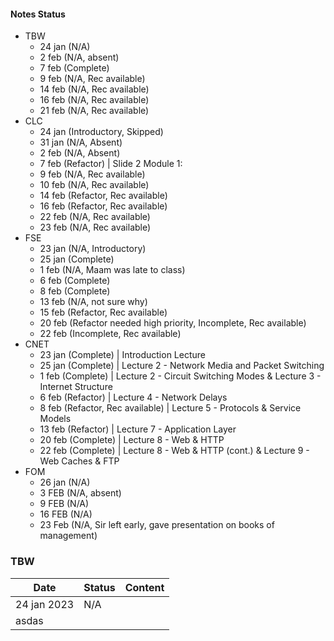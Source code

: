 #### Notes Status
- TBW
	- 24 jan (N/A)
	- 2 feb (N/A, absent)
	- 7 feb (Complete)
	- 9 feb (N/A, Rec available)
	- 14 feb (N/A, Rec available)
	- 16 feb (N/A, Rec available)
	- 21 feb (N/A, Rec available)
- CLC
	- 24 jan (Introductory, Skipped)
	- 31 jan (N/A, Absent)
	- 2 feb (N/A, Absent)
	- 7 feb (Refactor) | Slide 2 Module 1: 
	- 9 feb (N/A, Rec available)
	- 10 feb (N/A, Rec available)
	- 14 feb (Refactor, Rec available)
	- 16 feb (Refactor, Rec available)
	- 22 feb (N/A, Rec available)
	- 23 feb (N/A, Rec available)
- FSE
	- 23 jan (N/A, Introductory)
	- 25 jan (Complete)
	- 1 feb (N/A, Maam was late to class)
	- 6 feb (Complete)
	- 8 feb (Complete)
	- 13 feb (N/A, not sure why)
	- 15 feb (Refactor, Rec available)
	- 20 feb (Refactor needed high priority, Incomplete, Rec available)
	- 22 feb (Incomplete, Rec available)
- CNET
	- 23 jan (Complete) | Introduction Lecture
	- 25 jan (Complete) | Lecture 2 - Network Media and Packet Switching
	- 1 feb (Complete) | Lecture 2 - Circuit Switching Modes & Lecture 3 - Internet Structure
	- 6 feb (Refactor) | Lecture 4 - Network Delays
	- 8 feb (Refactor, Rec available) | Lecture 5 - Protocols & Service Models
	- 13 feb (Refactor) | Lecture 7 - Application Layer
	- 20 feb (Complete) | Lecture 8 - Web & HTTP
	- 22 feb (Complete) | Lecture 8 - Web & HTTP (cont.) & Lecture 9 - Web Caches & FTP
- FOM
	- 26 jan (N/A)
	- 3 FEB (N/A, absent)
	- 9 FEB (N/A)
	- 16 FEB (N/A)
	- 23 Feb (N/A, Sir left early, gave presentation on books of management)

### TBW
| Date        | Status | Content |
| ----------- | ------ | ------- |
| 24 jan 2023 | N/A    |         |
| asdas            |        |         |
